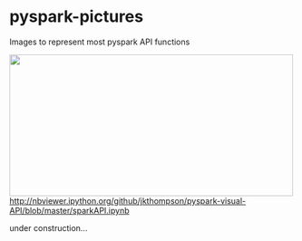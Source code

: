 # pyspark-pictures
Images to represent most pyspark API functions

<img align=left src="files/images/pyspark-page42.svg" width=500 height=250 />

http://nbviewer.ipython.org/github/jkthompson/pyspark-visual-API/blob/master/sparkAPI.ipynb

under construction...

